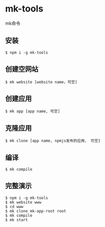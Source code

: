 # mk-tools

mk命令

## 安装

```
$ npm i -g mk-tools
```

## 创建空网站

```
$ mk website [website name，可空]
```

## 创建应用

```
$ mk app [app name, 可空]
```

## 克隆应用

```
$ mk clone [app name, npmjs发布的应用， 可空]
```

## 编译

```
$ mk compile
```

## 完整演示

```
$ npm i -g mk-tools
$ mk website www
$ cd www
$ mk clone mk-app-root root
$ mk compile
$ mk start
```

